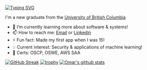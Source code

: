 [![Typing SVG](https://readme-typing-svg.herokuapp.com?color=1145F7&center=true&vCenter=true&lines=Hi+there%2C+I'm+Omar!+%F0%9F%91%8B)](https://git.io/typing-svg)

I'm a new graduate from the [University of British Columbia](https://www.ubc.ca/)

- 🔭 I’m currently learning more about software & systems!
- 📫 How to reach me: <a href="mailto:omar2535@alum.ubc.ca">Email</a> or [Linkedin](https://www.linkedin.com/in/omar2535/)
- ⚡ Fun fact: Made my first app when I was 15!
- 💡 Current interest: Security & applications of machine learning!
- 🧾 Certs: OSCP, OSWE, AWS SAA

[![GitHub Streak](http://github-readme-streak-stats.herokuapp.com?user=omar2535&fire=00C2DD&dates=95DD49&sideNums=DD2727)](https://git.io/streak-stats)
[![trophy](https://github-profile-trophy.vercel.app/?username=omar2535&row=1)](https://github.com/ryo-ma/github-profile-trophy)
[![Omar's github stats](https://github-readme-stats.vercel.app/api?username=omar2535&count_private=true)](https://github.com/anuraghazra/github-readme-stats)

